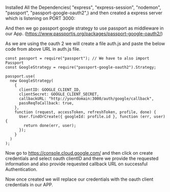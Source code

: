 Installed All the Dependencies( "express",
"express-session",
"nodemon",
"passport",
"passport-google-oauth2",) and then created a express server which is listening on PORT 3000:

And then we go passport google strategy to use passport as middleware in our App. (https://www.passportjs.org/packages/passport-google-oauth2/)

As we are using the oauth 2 we will create a file auth.js and paste the below code from above URL in auth.js file.

```JS
const passport = require("passport"); // We have to also import Passport
const GoogleStrategy = require("passport-google-oauth2").Strategy;

passport.use(
  new GoogleStrategy(
    {
      clientID: GOOGLE_CLIENT_ID,
      clientSecret: GOOGLE_CLIENT_SECRET,
      callbackURL: "http://yourdomain:3000/auth/google/callback",
      passReqToCallback: true,
    },
    function (request, accessToken, refreshToken, profile, done) {
      User.findOrCreate({ googleId: profile.id }, function (err, user) {
        return done(err, user);
      });
    }
  )
);

```

Now go to https://console.cloud.google.com/ and then click on create credentials and select oauth clientID and there we provide the requested information and also provide requested callback URL on successful Authentication.

Now once created we will replace our credentials with the oauth client credentials in our APP.
